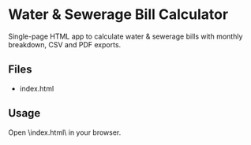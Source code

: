 # Water & Sewerage Bill Calculator

Single-page HTML app to calculate water & sewerage bills with monthly breakdown, CSV and PDF exports.

## Files
- index.html

## Usage
Open \index.html\ in your browser.
